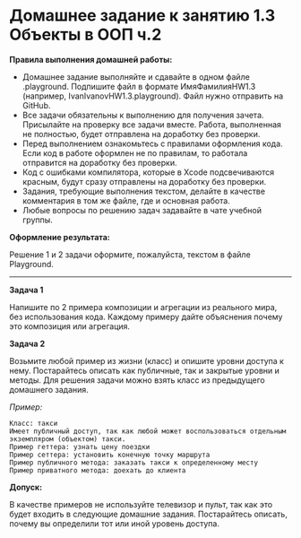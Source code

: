 # Домашнее задание к занятию 1.3 Объекты в ООП ч.2

**Правила выполнения домашней работы:**

*	Домашнее задание выполняйте и сдавайте в одном файле .playground. Подпишите файл в формате ИмяФамилияHW1.3 (например, IvanIvanovHW1.3.playground). Файл нужно отправить на GitHub.
*	Все задачи обязательны к выполнению для получения зачета. Присылайте на проверку все задачи вместе. Работа, выполненная не полностью, будет отправлена на доработку без проверки.
*	Перед выполнением ознакомьтесь с правилами оформления кода. Если код в работе оформлен не по правилам, то работала отправится на доработку без проверки.
*	Код с ошибками компилятора, которые в Xcode подсвечиваются красным, будут сразу отправлены на доработку без проверки.
*	Задания, требующие выполнения текстом, делайте в качестве комментария в том же файле, где и основная работа.
*	Любые вопросы по решению задач задавайте в чате учебной группы.

**Оформление результата:**

Решение 1 и 2 задачи оформите, пожалуйста, текстом в файле Playground.
________________________________________
**Задача 1**

Напишите по 2 примера композиции и агрегации из реального мира, без использования кода. Каждому примеру дайте объяснения почему это композиция или агрегация.

**Задача 2**

Возьмите любой пример из жизни (класс) и опишите уровни доступа к нему. Постарайтесь описать как публичные, так и закрытые уровни и методы. Для решения задачи можно взять класс из предыдущего домашнего задания.

*Пример:*
```
Класс: такси
Имеет публичный доступ, так как любой может воспользоваться отдельным экземпляром (объектом) такси.
Пример геттера: узнать цену поездки
Пример сеттера: установить конечную точку маршрута
Пример публичного метода: заказать такси к определенному месту
Пример приватного метода: доехать до клиента
```

**Допуск:**

В качестве примеров не используйте телевизор и пульт, так как это будет входить в следующие домашние задания. Постарайтесь описать, почему вы определили тот или иной уровень доступа.
